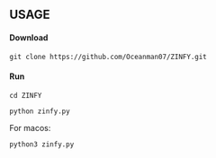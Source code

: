 
## USAGE


#### Download

```
git clone https://github.com/Oceanman07/ZINFY.git
```

#### Run 
```
cd ZINFY
```

```
python zinfy.py
```
For macos:
```
python3 zinfy.py
```
